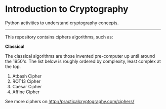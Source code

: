 # Introduction to Cryptography
Python activities to understand cryptography concepts.

---

This repository contains ciphers algorithms, such as:

**Classical**

The classical algorithms are those invented pre-computer up until around the 1950's. The list below is roughly ordered by complexity, least complex at the top.
1. Atbash Cipher
2. ROT13 Cipher
3. Caesar Cipher
4. Affine Cipher



See more ciphers on http://practicalcryptography.com/ciphers/